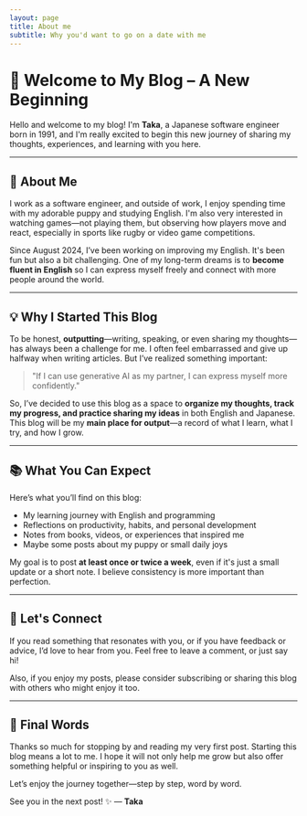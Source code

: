 ```yaml
---
layout: page
title: About me
subtitle: Why you'd want to go on a date with me
---
```


# 🌱 Welcome to My Blog – A New Beginning

Hello and welcome to my blog!
I'm **Taka**, a Japanese software engineer born in 1991, and I'm really excited to begin this new journey of sharing my thoughts, experiences, and learning with you here.

---

## 👋 About Me

I work as a software engineer, and outside of work, I enjoy spending time with my adorable puppy and studying English.
I'm also very interested in watching games—not playing them, but observing how players move and react, especially in sports like rugby or video game competitions.

Since August 2024, I’ve been working on improving my English. It's been fun but also a bit challenging. One of my long-term dreams is to **become fluent in English** so I can express myself freely and connect with more people around the world.

---

## 💡 Why I Started This Blog

To be honest, **outputting**—writing, speaking, or even sharing my thoughts—has always been a challenge for me. I often feel embarrassed and give up halfway when writing articles. But I’ve realized something important:

> "If I can use generative AI as my partner, I can express myself more confidently."

So, I’ve decided to use this blog as a space to **organize my thoughts, track my progress, and practice sharing my ideas** in both English and Japanese.
This blog will be my **main place for output**—a record of what I learn, what I try, and how I grow.

---

## 📚 What You Can Expect

Here’s what you’ll find on this blog:

- My learning journey with English and programming
- Reflections on productivity, habits, and personal development
- Notes from books, videos, or experiences that inspired me
- Maybe some posts about my puppy or small daily joys

My goal is to post **at least once or twice a week**, even if it's just a small update or a short note. I believe consistency is more important than perfection.

---

## 🤝 Let's Connect

If you read something that resonates with you, or if you have feedback or advice, I’d love to hear from you.
Feel free to leave a comment, or just say hi!

Also, if you enjoy my posts, please consider subscribing or sharing this blog with others who might enjoy it too.

---

## 🙏 Final Words

Thanks so much for stopping by and reading my very first post.
Starting this blog means a lot to me. I hope it will not only help me grow but also offer something helpful or inspiring to you as well.

Let’s enjoy the journey together—step by step, word by word.

See you in the next post! ✨
— **Taka**

